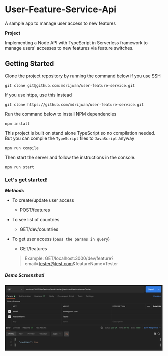 # User-Feature-Service-Api
A sample app to manage user access to new features

**Project**

Implementing a Node API with TypeScript in Serverless framework to manage users' accesses to new features via feature switches.

## Getting Started

Clone the project repository by running the command below if you use SSH

```
git clone git@github.com:mdrijwan/user-feature-service.git
```

If you use https, use this instead

```
git clone https://github.com/mdrijwan/user-feature-service.git
```

Run the command below to install NPM dependencies

```
npm install
```

This project is built on stand alone TypeScript so no compilation needed. But you can compile the `TypeScript` files to `JavaScript` anyway

```
npm run compile
```

Then start the server and follow the instructions in the console.

```
npm run start
```

### Let's get started!

***Methods***
- To create/update user access
  + POST/features

- To see list of countries
  + GET/dev/countries

- To get user access (`pass the params in query`)
  + GET/features
  > Example: GET/localhost:3000/dev/feature?email=tester@test.com&featureName=Tester
  
##### Demo Screenshot!
![demo](https://github.com/mdrijwan/user-feature-service/blob/main/sampleRequest.png)
  

